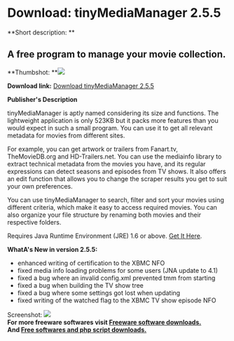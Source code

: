 # Download: tinyMediaManager 2.5.5

**Short description: **

## A free program to manage your movie collection.

  
**Thumbshot: **![](http://www.freewarefiles.com/screenshot/tinymediamanager_md.jpg)   
  
**Download link:** [Download tinyMediaManager 2.5.5](http://freesoftwares.boysofts.com/TinyMediaManager_program_93786.html)  
  

**Publisher's Description**  
  

tinyMediaManager is aptly named considering its size and functions. The
lightweight application is only 523KB but it packs more features than you
would expect in such a small program. You can use it to get all relevant
metadata for movies from different sites.

For example, you can get artwork or trailers from Fanart.tv, TheMovieDB.org
and HD-Trailers.net. You can use the mediainfo library to extract technical
metadata from the movies you have, and its regular expressions can detect
seasons and episodes from TV shows. It also offers an edit function that
allows you to change the scraper results you get to suit your own preferences.

You can use tinyMediaManager to search, filter and sort your movies using
different criteria, which make it easy to access required movies. You can also
organize your file structure by renaming both movies and their respective
folders.

Requires Java Runtime Environment (JRE) 1.6 or above. [Get It
Here](http://www.java.com).

**WhatA's New in version 2.5.5:**

  * enhanced writing of certification to the XBMC NFO 
  * fixed media info loading problems for some users (JNA update to 4.1) 
  * fixed a bug where an invalid config.xml prevented tmm from starting 
  * fixed a bug when building the TV show tree 
  * fixed a bug where some settings got lost when updating 
  * fixed writing of the watched flag to the XBMC TV show episode NFO 

  
  
Screenshot: ![](http://www.freewarefiles.com/screenshot/tinymediamanager.jpg)  
**For more freeware softwares visit [Freeware software downloads.](http://freesoftwares.boysofts.com/)**   
**And [Free softwares and php script downloads.](http://www.boysofts.com/)**

